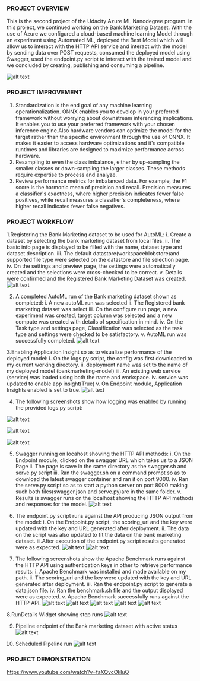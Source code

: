 ### PROJECT OVERVIEW 
This is the second project of the Udacity Azure ML Nanodegree program. In this project, we continued working on the Bank Marketing Dataset. With the use of Azure we configured a cloud-based machine learning Model through an experiment using Automated ML, deployed the Best Model which will allow us to interact with the HTTP API service and interact with the model by sending data over POST requests, consumed the deployed model using Swagger, used the endpoint.py script to interact with the trained model and we concluded by creating, publishing and consuming a pipeline.  

![alt text](https://github.com/vikkyfama/Udacity-Project2/blob/toriabranch/ArchitecturalDiagram.png)

### PROJECT IMPROVEMENT
1. Standardization is the end goal of any machine learning operationalization. ONNX enables you to develop in your preferred framework without worrying about downstream inferencing implications. It enables you to use your preferred framework with your chosen inference engine.Also hardware vendors can optimize the model for the target rather than the specific environment through the use of ONNX. It makes it easier to access hardware optimizations and it's compatible runtimes and libraries are designed to maximize performance across hardware.
2. Resampling to even the class imbalance, either by up-sampling the smaller classes or down-sampling the larger classes. These methods require expertise to process and analyze.
3. Review performance metrics for imbalanced data. For example, the F1 score is the harmonic mean of precision and recall. Precision measures a classifier's exactness, where higher precision indicates fewer false positives, while recall measures a classifier's completeness, where higher recall indicates fewer false negatives.

### PROJECT WORKFLOW
1.Registering the Bank Marketing dataset to be used for AutoML:
  i. Create a dataset by selecting the bank marketing dataset from local files.
  ii. The basic info page is displayed to be filled with the name, dataset type and dataset description.
  iii. The default datastore(workspaceblobstore)and supported file type were selected on the datastore and file selection page.
  iv. On the settings and preview page, the settings were automatically created and the selections were cross-checked to be correct.
  v. Details were confirmed and the Registered Bank Marketing Dataset was created.  
  ![alt text](https://github.com/vikkyfama/Udacity-Project2/blob/toriabranch/Bankmarketingtrain.png)

2. A completed AutoML run of the Bank marketing dataset shown as completed:
  i. A new autoML run was selected
  ii. The Registered bank marketing dataset was select
  iii. On the configure run page, a new experiment was created, target column was selected and a new compute was created with details of specification in mind.
  iv. On the Task type and settings page, Classification was selected as the task type and settings were checked to be satisfactory.
  v. AutoML run was successfully completed. 
  ![alt text](https://github.com/vikkyfama/Udacity-Project2/blob/toriabranch/AutoMLcompleted.png)

3.Enabling Application Insight so as to visualize performance of the deployed model:
  i. On the logs.py script, the config was first downloaded to my current working directory.
  ii. deployment name was set to the name of my deployed model (bankmarketing-model)
  iii. An existing web service (service) was loaded using both the name and workspace.
  iv. service was updated to enable app insight(True)
  v. On Endpoint module, Application Insights enabled is set to true.
  ![alt text](https://github.com/vikkyfama/Udacity-Project2/blob/toriabranch/ApplicationInsightEnabled.png)

4. The following screenshots show how logging was enabled by running the provided logs.py script:

  ![alt text](https://github.com/vikkyfama/Udacity-Project2/blob/toriabranch/Logscript1.png)

  ![alt text](https://github.com/vikkyfama/Udacity-Project2/blob/toriabranch/Logscript2.png)

  ![alt text](https://github.com/vikkyfama/Udacity-Project2/blob/toriabranch/Logscript3.png)

5. Swagger running on locahost showing the HTTP API methods:
  i. On the Endpoint module, clicked on the swagger URL which takes us to a JSON Page
  ii. The page is save in the same directory as the swagger.sh and serve.py script
  iii. Ran the swagger.sh on a command prompt so as to download the latest swagger container and ran it on port 9000.
  iv. Ran the serve.py script so as to start a python server on port 8000 making such both files(swagger.json and serve.py)are in the same folder.
  v. Results is swagger runs on the localhost showing the HTTP API methods and responses for the model. 
  ![alt text](https://github.com/vikkyfama/Udacity-Project2/blob/toriabranch/Swaggerresponsemodel.png)

6. The endpoint.py script runs against the API producing JSON output from the model:
  i. On the Endpoint.py script, the scoring_uri and the key were updated with the key and URL generated after deployment.
  ii. The data on the script was also updated to fit the data on the bank marketing dataset.
  iii.After execution of the endpoint.py script results generated were as expected. 
  ![alt text](https://github.com/vikkyfama/Udacity-Project2/blob/toriabranch/Swaggerresponsemodel.png)
  ![alt text](https://github.com/vikkyfama/Udacity-Project2/blob/toriabranch/EndpointOutput.png)

7. The following screenshots show the Apache Benchmark runs against the HTTP API using authentication keys in other to retrieve performance results:
  i. Apache Benchmark was installed and made available on my path.
  ii. The scoring_uri and the key were updated with the key and URL generated after deployment.
  iii. Ran the endpoint.py script to generate a data.json file.
  iv. Ran the benchmark.sh file and the output displayed were as expected.
  v. Apache Benchmark successfully runs against the HTTP API.
  ![alt text](https://github.com/vikkyfama/Udacity-Project2/blob/toriabranch/Benchmarksh1.png)
  ![alt text](https://github.com/vikkyfama/Udacity-Project2/blob/toriabranch/Benchmarksh2.png)
  ![alt text](https://github.com/vikkyfama/Udacity-Project2/blob/toriabranch/Benchmarksh3.png)
  ![alt text](https://github.com/vikkyfama/Udacity-Project2/blob/toriabranch/Benchmarksh4.png)
  ![alt text](https://github.com/vikkyfama/Udacity-Project2/blob/toriabranch/Benchmarksh5.png)

8.RunDetails Widget showing step runs
![alt text](https://github.com/vikkyfama/Udacity-Project2/blob/toriabranch/UseRunDetailsWidget.png)

9. Pipeline endpoint of the Bank marketing dataset with active status 
![alt text](https://github.com/vikkyfama/Udacity-Project2/blob/toriabranch/PipelineEndpoint.png)

10. Scheduled Pipeline run
![alt text](https://github.com/vikkyfama/Udacity-Project2/blob/toriabranch/Scheduledrun.png)


### PROJECT DEMONSTRATION
  https://www.youtube.com/watch?v=faXQvcOkluQ
